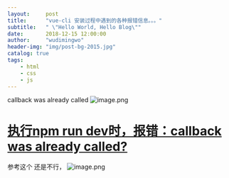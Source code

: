 ```yaml
---
layout:     post
title:      "vue-cli 安装过程中遇到的各种报错信息。。。"
subtitle:   " \"Hello World, Hello Blog\""
date:       2018-12-15 12:00:00
author:     "wudimingwo"
header-img: "img/post-bg-2015.jpg"
catalog: true
tags:
    - html
    - css
    - js
---
```




callback was already called
![image.png](https://upload-images.jianshu.io/upload_images/13637909-ac3ce92cd7943e68.png?imageMogr2/auto-orient/strip%7CimageView2/2/w/1240)
# [执行npm run dev时，报错：callback was already called?](https://segmentfault.com/q/1010000015016535)
参考这个
还是不行，
![image.png](https://upload-images.jianshu.io/upload_images/13637909-18119d85dda18157.png?imageMogr2/auto-orient/strip%7CimageView2/2/w/1240)
